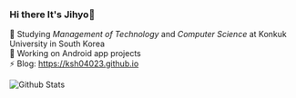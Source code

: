 ### Hi there It's Jihyo👋

🌱 Studying *Management of Technology* and *Computer Science* at Konkuk University in South Korea\
🔭 Working on Android app projects\
⚡ Blog: https://ksh04023.github.io


![Github Stats](https://github-readme-stats.vercel.app/api?username=ksh04023&show_icons=true)
<!--
**ksh04023/ksh04023** is a ✨ _special_ ✨ repository because its `README.md` (this file) appears on your GitHub profile.
[![Anurag's github stats](https://github-readme-stats.vercel.app/api?username=anuraghazra)](https://github.com/anuraghazra/github-readme-stats)
Here are some ideas to get you started:

- 🔭 I’m currently working on ...
- 🌱 I’m currently learning ...
- 👯 I’m looking to collaborate on ...
- 🤔 I’m looking for help with ...
- 💬 Ask me about ...
- 📫 How to reach me: ...
- 😄 Pronouns: ...
- ⚡ Fun fact: ...
-->
